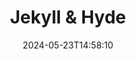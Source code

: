 ---
title: Jekyll & Hyde
Theatre: Players by the Sea
Venue: John McManus Mainstage Theatre
date: 2024-05-23T14:58:10
opening_date: 2024-10-18
closing_date: 2024-11-03
showtimes:
- 2024-10-18 20:00:00
- 2024-10-19 20:00:00
- 2024-10-25 20:00:00
- 2024-10-26 20:00:00
- 2024-10-27 14:00:00
- 2024-11-01 20:00:00
- 2024-11-02 20:00:00
- 2024-11-03 14:00:00
featured_image: 2024-Jekyll-and-Hyde.webp
featured_image_alt: 
featured_image_caption: 
featured_image_attr: 
featured_image_attr_link: 
playbill:
Website: 
Tickets: https://ci.ovationtix.com/34877/production/1187115
show_details: 
cast:
  - Dr. Henry Jekyll/Edward Hyde: Cole Marshall
  - Emma Carew: Julia Blasi
  - Lucy Harris: Ilana Marshall
  - John Utterson: Chris Robertson
  - Simon Stride: Marcos Miranda
  - Sir Danvers Carew: Rick Blasi
  - Lady Beaconsfield: Helena Helms
  - Bishop of Basingstoke: Evan Gould
  - Sir Archibald Proops: Anvar Gashimov
  - General Glossop: Terry Glover
  - Nellie/Ensemble: Christine Phillips
  - Poole/Ensemble: Xander Lawless
  - Spider/Ensemble: Brandon Hines
  - Bisset/Ensemble: Theresa Pazanowski
  - Ensemble:
    - Mya Smoak
    - Frankie Rady
    - Anna Iglesias
    - Rose Barber
    - Jessica Ramirez
    - Sarah Blasi
crew:
  - Director: Bradley Akers
  - Musical Director: Anthony Felton
  - Choreographer: Jocelyn Geronimo
  - Stage Manager: Samantha Hannigan
  - Scenic Designer: Bradley Akers
  - Lighting Designer: Daniel Dungan
  - Audio Engineering: GoldenStage Productions
  - Sound Design: GoldenStage Productions
  - Props Mistress: Heather Goliber
  - Costumes: 
    - Michelle C. Lindsay
    - Phedre Delinois
  - Master Carpenter: Tom Cassaro
  - Scenic Charge Artists:
    - Jereme Raickett
    - Maya Williams
  - Master Electrician: Ben Sparenberg
  - Assistant Choreographer: Theresa Pazanowski
  - Set Dresser: Allen Morton
  - Board Ambassador: Jaquette Jantzen
  - Stage Crew:
    - Heather Goliber
    - Kat Goliber
    - Tinsley Granillo
orchestra:
---